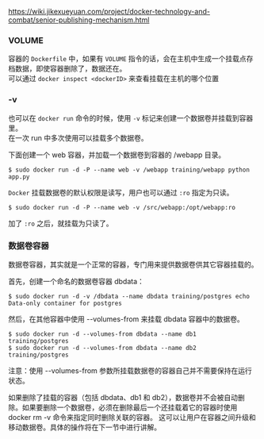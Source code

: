 
https://wiki.jikexueyuan.com/project/docker-technology-and-combat/senior-publishing-mechanism.html

### VOLUME
容器的 `Dockerfile` 中，如果有 `VOLUME` 指令的话，会在主机中生成一个挂载点存档数据，即使容器删除了，数据还在。  
可以通过 `docker inspect <dockerID>` 来查看挂载在主机的哪个位置  

### -v
也可以在 `docker run` 命令的时候，使用 `-v` 标记来创建一个数据卷并挂载到容器里。  
在一次 run 中多次使用可以挂载多个数据卷。

下面创建一个 web 容器，并加载一个数据卷到容器的 /webapp 目录。  

    $ sudo docker run -d -P --name web -v /webapp training/webapp python app.py

`Docker` 挂载数据卷的默认权限是读写，用户也可以通过 `:ro` 指定为只读。

    $ sudo docker run -d -P --name web -v /src/webapp:/opt/webapp:ro
    
加了 `:ro` 之后，就挂载为只读了。

### 数据卷容器
数据卷容器，其实就是一个正常的容器，专门用来提供数据卷供其它容器挂载的。

首先，创建一个命名的数据卷容器 dbdata：

    $ sudo docker run -d -v /dbdata --name dbdata training/postgres echo Data-only container for postgres

然后，在其他容器中使用 --volumes-from 来挂载 dbdata 容器中的数据卷。

    $ sudo docker run -d --volumes-from dbdata --name db1 training/postgres
    $ sudo docker run -d --volumes-from dbdata --name db2 training/postgres

注意：使用 --volumes-from 参数所挂载数据卷的容器自己并不需要保持在运行状态。

如果删除了挂载的容器（包括 dbdata、db1 和 db2），数据卷并不会被自动删除。如果要删除一个数据卷，必须在删除最后一个还挂载着它的容器时使用 docker rm -v 命令来指定同时删除关联的容器。 这可以让用户在容器之间升级和移动数据卷。具体的操作将在下一节中进行讲解。

